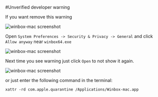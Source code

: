 #Unverified developer warning

If you want remove this warning

![winbox-mac screenshot](unverified_developer/warning.png)

Open `System Preferences -> Security & Privacy -> General` and click `Allow anyway` near `winbox64.exe`

![winbox-mac screenshot](unverified_developer/system_preferences.png)

Next time you see warning just click `Open` to not show it again.

![winbox-mac screenshot](unverified_developer/warning2.png)

or just enter the following command in the terminal:

`xattr -rd com.apple.quarantine /Applications/Winbox-mac.app`
